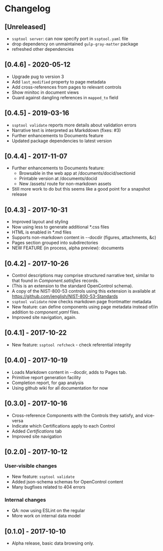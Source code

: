# Changelog

## [Unreleased]
- `ssptool server`: can now specify port in `ssptool.yaml` file
- drop dependency on unmaintained `gulp-gray-matter` package
- refreshed other dependencies

## [0.4.6] - 2020-05-12
- Upgrade pug to version 3
- Add `last_modified` property to page metadata
- Add cross-references from pages to relevant controls
- Show minitoc in document views
- Guard against dangling references in `mapped_to` field

## [0.4.5] - 2019-03-16
- `ssptool validate` reports more details about validation errors
- Narrative text is interpreted as Markddown (fixes: #3)
- Further enhancements to Documents feature
- Updated package dependencies to latest version

## [0.4.4] - 2017-11-07
- Further enhancements to Documents feature:
  - Browsable in the web app at /documents/docid/sectionid
  - Printable version at /documents/docid
  - New /assets/ route for non-markdown assets
- Still more work to do but this seems like a good point for a snapshot release 

## [0.4.3] - 2017-10-31
- Improved layout and styling
- Now using less to generate additional *.css files
- HTML is enabled in *.md files
- Supports non-markdown content in --docdir (figures, attachments, &c)
- Pages section grouped into subdirectories
- NEW FEATURE (in process, alpha preview): documents

## [0.4.2] - 2017-10-26
- Control descriptions may comprise structured narrative text,
  similar to that found in *Component.satisfies* records.  
- (This is an extension to the standard OpenControl schema).
- A copy of the NIST-800-53 controls using this extension is 
  available at https://github.com/jenglish/NIST-800-53-Standards
- `ssptool validate` now checks markdown page frontmatter metadata
- New feature: can define components using page metadata 
  instead of/in addition to *component.yaml* files.
- Improved site navigation, again.

## [0.4.1] - 2017-10-22
- New feature: `ssptool refcheck` - check referential integrity

## [0.4.0] - 2017-10-19
- Loads Markdown content in --docdir, adds to Pages tab.
- Primitive report generation facility
- Completion report, for gap analysis 
- Using github wiki for all documentation for now

## [0.3.0] - 2017-10-16
- Cross-reference Components with the Controls they satisfy, and vice-versa
- Indicate which Certifications apply to each Control
- Added _Certifications_ tab
- Improved site navigation

## [0.2.0] - 2017-10-12
### User-visible changes
- New feature: `ssptool validate`
- Added json-schema schemas for OpenControl content
- Many bugfixes related to 404 errors
### Internal changes
- QA: now using ESLint on the regular
- More work on internal data model

## [0.1.0] - 2017-10-10
- Alpha release, basic data browsing only.

